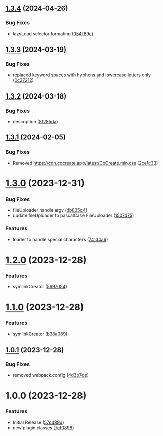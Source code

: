 ## [1.3.4](https://github.com/CoCreate-app/CoCreate-webpack/compare/v1.3.3...v1.3.4) (2024-04-26)


### Bug Fixes

* lazyLoad selector formating ([054f89c](https://github.com/CoCreate-app/CoCreate-webpack/commit/054f89ccde31bd74c62e248c4c5aa00de0bd0d7d))

## [1.3.3](https://github.com/CoCreate-app/CoCreate-webpack/compare/v1.3.2...v1.3.3) (2024-03-19)


### Bug Fixes

* replaced keyword spaces with hyphens and lowercase letters only ([0c27212](https://github.com/CoCreate-app/CoCreate-webpack/commit/0c27212901ce03c6d9d62a8180a3242ad18d6b48))

## [1.3.2](https://github.com/CoCreate-app/CoCreate-webpack/compare/v1.3.1...v1.3.2) (2024-03-18)


### Bug Fixes

* description ([8f285da](https://github.com/CoCreate-app/CoCreate-webpack/commit/8f285daeabb4b85b607e24892ae0d91112ed8a32))

## [1.3.1](https://github.com/CoCreate-app/CoCreate-webpack/compare/v1.3.0...v1.3.1) (2024-02-05)


### Bug Fixes

* Removed https://cdn.cocreate.app/latest/CoCreate.min.css ([2ce1c33](https://github.com/CoCreate-app/CoCreate-webpack/commit/2ce1c33c1f27f5fd0fdadfc053de43193d72f69a))

# [1.3.0](https://github.com/CoCreate-app/CoCreate-webpack/compare/v1.2.0...v1.3.0) (2023-12-31)


### Bug Fixes

* fileUploader handle argv ([db835c4](https://github.com/CoCreate-app/CoCreate-webpack/commit/db835c4122a2b238b149c19e0451956dc7630b1f))
* update fileUploader to pascalCase FileUploader ([1507475](https://github.com/CoCreate-app/CoCreate-webpack/commit/15074750a5f9c473841f33654b9890ce01d76e8e))


### Features

* loader to handle special characters ([74134a6](https://github.com/CoCreate-app/CoCreate-webpack/commit/74134a6066d50a486a92ca13c7ba33090fdc190a))

# [1.2.0](https://github.com/CoCreate-app/CoCreate-webpack/compare/v1.1.0...v1.2.0) (2023-12-28)


### Features

* symlinkCreator ([5697054](https://github.com/CoCreate-app/CoCreate-webpack/commit/5697054b547e3a9217c7563f4aca64429db3450b))

# [1.1.0](https://github.com/CoCreate-app/CoCreate-webpack/compare/v1.0.1...v1.1.0) (2023-12-28)


### Features

* symlinkCreator ([b38a089](https://github.com/CoCreate-app/CoCreate-webpack/commit/b38a0892b3755bf83844cbf2b17264c25d5623dc))

## [1.0.1](https://github.com/CoCreate-app/CoCreate-webpack/compare/v1.0.0...v1.0.1) (2023-12-28)


### Bug Fixes

* removed  webpack.config ([4d3b7de](https://github.com/CoCreate-app/CoCreate-webpack/commit/4d3b7def7b59c0736cbf9b2dbb3e40585486cf92))

# 1.0.0 (2023-12-28)


### Features

* Initial Release ([57c489d](https://github.com/CoCreate-app/CoCreate-webpack/commit/57c489df32681403e3827c6e43658daaf21fae11))
* new plugin classes ([7cf0898](https://github.com/CoCreate-app/CoCreate-webpack/commit/7cf0898fae463370e1bb9b2e50a6832009dc2a28))

